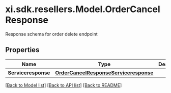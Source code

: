 # xi.sdk.resellers.Model.OrderCancelResponse
Response schema for order delete endpoint

## Properties

Name | Type | Description | Notes
------------ | ------------- | ------------- | -------------
**Serviceresponse** | [**OrderCancelResponseServiceresponse**](OrderCancelResponseServiceresponse.md) |  | [optional] 

[[Back to Model list]](../README.md#documentation-for-models) [[Back to API list]](../README.md#documentation-for-api-endpoints) [[Back to README]](../README.md)

